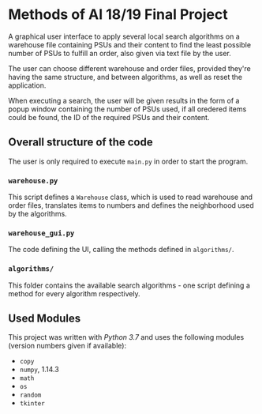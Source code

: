 # Methods of AI 18/19 Final Project

A graphical user interface to apply several local search algorithms on a warehouse file containing PSUs and their content to find the least possible number of PSUs to fulfill an order, also given via text file by the user.

The user can choose different warehouse and order files, provided they're having the same structure, and between algorithms, as well as reset the application. 

When executing a search, the user will be given results in the form of a popup window containing the number of PSUs used, if all oredered items could be found, the ID of the required PSUs and their content.

## Overall structure of the code

The user is only required to execute `main.py` in order to start the program.

### `warehouse.py`

This script defines a `Warehouse` class, which is used to read warehouse and order files, translates items to numbers and defines the neighborhood used by the algorithms.

### `warehouse_gui.py`

The code defining the UI, calling the methods defined in `algorithms/`.

### `algorithms/`

This folder contains the available search algorithms - one script defining a method for every algorithm respectively.

## Used Modules

This project was written with *Python 3.7* and uses the following modules (version numbers given if available):

- `copy`
- `numpy`, 1.14.3
- `math`
- `os`
- `random`
- `tkinter`